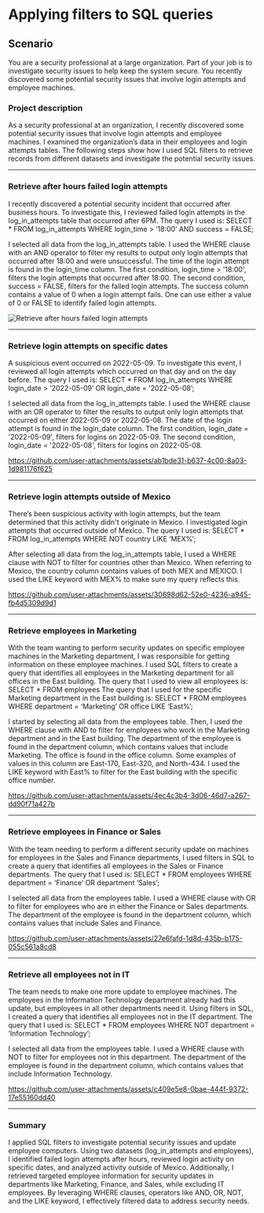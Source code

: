 # Applying filters to SQL queries
## Scenario
You are a security professional at a large organization. Part of your job is to investigate security issues to help keep the system secure. You recently discovered some potential security issues that involve login attempts and employee machines.

### Project description

As a security professional at an organization, I recently discovered some potential security issues that involve login attempts and employee machines. I examined the organization’s data in their employees and login attempts tables. 
The following steps show how I used SQL filters to retrieve records from different datasets and investigate the potential security issues.

---

### Retrieve after hours failed login attempts
I recently discovered a potential security incident that occurred after business hours. To investigate this, I reviewed failed login attempts in the log_in_attempts table that occurred after 6PM.
The query I used is:
    SELECT * 
    FROM log_in_attempts
    WHERE login_time > ‘18:00’ AND success = FALSE; 

I selected all data from the log_in_attempts table. I used the WHERE clause with an AND operator to filter my results to output only login attempts that occurred after 18:00 and were unsuccessful. The time of the login attempt is found in the login_time column. The first condition, login_time > '18:00', filters the login attempts that occurred after 18:00. The second condition, success = FALSE, filters for the failed login attempts. The success column contains a value of 0 when a login attempt fails. One can use either a value of 0 or FALSE to identify failed login attempts.

![Retrieve after hours failed login attempts](https://github.com/user-attachments/assets/a85bc69d-e69d-4fb9-b7f9-926d2b1910ab)

---

### Retrieve login attempts on specific dates
A suspicious event occurred on 2022-05-09. To investigate this event, I reviewed all login attempts which occurred on that day and on the day before.
The query I used is:
    SELECT *
    FROM log_in_attempts
    WHERE login_date > ‘2022-05-09’ OR login_date = ‘2022-05-08’; 

I selected all data from the log_in_attempts table. I used the WHERE clause with an OR operator to filter the results to output only login attempts that occurred on either 2022-05-09 or 2022-05-08. The date of the login attempt is found in the login_date column. The first condition, login_date = '2022-05-09', filters for logins on 2022-05-09. The second condition, login_date = '2022-05-08', filters for logins on 2022-05-08. 

https://github.com/user-attachments/assets/ab1bde31-b637-4c00-8a03-1d981176f625

---

### Retrieve login attempts outside of Mexico
There’s been suspicious activity with login attempts, but the team determined that this activity didn't originate in Mexico. I investigated login attempts that occurred outside of Mexico. 
The query I used is:
    SELECT *
    FROM log_in_attempts
    WHERE NOT country LIKE ‘MEX%’; 

After selecting all data from the log_in_attempts table, I used a WHERE clause with NOT to filter for countries other than Mexico. When referring to Mexico, the country column contains values of both MEX and MEXICO. I used the LIKE keyword with MEX% to make sure my query reflects this.

https://github.com/user-attachments/assets/30698d62-52e0-4236-a945-fb4d5309d9d1

---

### Retrieve employees in Marketing

With the team wanting to perform security updates on specific employee machines in the Marketing department, I was responsible for getting information on these employee machines. I used SQL filters to create a query that identifies all employees in the Marketing department for all offices in the East building.
The query that I used to view all employees is:
    SELECT *
    FROM employees
The query that I used for the specific Marketing department in the East building is:
    SELECT *
    FROM employees
    WHERE department = ‘Marketing’ OR office LIKE ‘East%’; 

I started by selecting all data from the employees table. Then, I used the WHERE clause with AND to filter for employees who work in the Marketing department and in the East building. The department of the employee is found in the department column, which contains values that include Marketing. The office is found in the office column. Some examples of values in this column are East-170, East-320, and North-434. I used the LIKE keyword with East% to filter for the East building with the specific office number.

https://github.com/user-attachments/assets/4ec4c3b4-3d06-46d7-a267-dd90f71a427b

---

### Retrieve employees in Finance or Sales

With the team needing to perform a different security update on machines for employees in the Sales and Finance departments, I used filters in SQL to create a query that identifies all employees in the Sales or Finance departments.
The query that I used is:
    SELECT *
    FROM employees
    WHERE department = ‘Finance’ OR department ‘Sales’; 

I selected all data from the employees table. I used a WHERE clause with OR to filter for employees who are in either the Finance or Sales departments. The department of the employee is found in the department column, which contains values that include Sales and Finance.

https://github.com/user-attachments/assets/27e6fafd-1d8d-435b-b175-055c561a8cd8

---

### Retrieve all employees not in IT
The team needs to make one more update to employee machines. The employees in the Information Technology department already had this update, but employees in all other departments need it. Using filters in SQL, I created a query that identifies all employees not in the IT department. 
The query that I used is:
    SELECT *
    FROM employees
    WHERE NOT department = ‘Information Technology’; 

I selected all data from the employees table. I used a WHERE clause with NOT to filter for employees not in this department. The department of the employee is found in the department column, which contains values that include Information Technology.

https://github.com/user-attachments/assets/c409e5e8-0bae-444f-9372-17e55160dd40

---

### Summary
I applied SQL filters to investigate potential security issues and update employee computers. Using two datasets (log_in_attempts  and employees), I identified failed login attempts after hours, reviewed login activity on specific dates, and analyzed activity outside of Mexico. Additionally, I retrieved targeted employee information for security updates in departments like Marketing, Finance, and Sales, while excluding IT employees. By leveraging WHERE clauses, operators like AND, OR, NOT, and the LIKE keyword, I effectively filtered data to address security needs.

